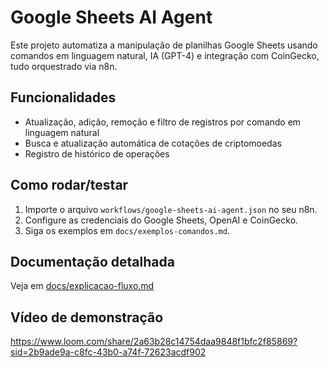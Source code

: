 # Google Sheets AI Agent

Este projeto automatiza a manipulação de planilhas Google Sheets usando comandos em linguagem natural, IA (GPT-4) e integração com CoinGecko, tudo orquestrado via n8n.

## Funcionalidades
- Atualização, adição, remoção e filtro de registros por comando em linguagem natural
- Busca e atualização automática de cotações de criptomoedas
- Registro de histórico de operações

## Como rodar/testar
1. Importe o arquivo `workflows/google-sheets-ai-agent.json` no seu n8n.
2. Configure as credenciais do Google Sheets, OpenAI e CoinGecko.
3. Siga os exemplos em `docs/exemplos-comandos.md`.

## Documentação detalhada
Veja em [docs/explicacao-fluxo.md](docs/explicacao-fluxo.md)

## Vídeo de demonstração
https://www.loom.com/share/2a63b28c14754daa9848f1bfc2f85869?sid=2b9ade9a-c8fc-43b0-a74f-72623acdf902
